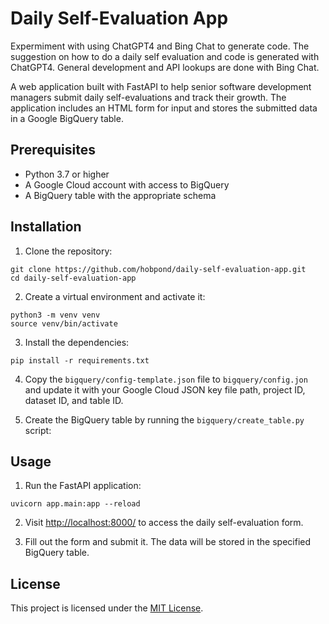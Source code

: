 # Daily Self-Evaluation App

Expermiment with using ChatGPT4 and Bing Chat to generate code. The suggestion on how to do a daily self evaluation and code is generated with ChatGPT4. General development and API lookups are done with Bing Chat.

A web application built with FastAPI to help senior software development managers submit daily self-evaluations and track their growth. The application includes an HTML form for input and stores the submitted data in a Google BigQuery table.

## Prerequisites

- Python 3.7 or higher
- A Google Cloud account with access to BigQuery
- A BigQuery table with the appropriate schema

## Installation

1. Clone the repository:

```
git clone https://github.com/hobpond/daily-self-evaluation-app.git
cd daily-self-evaluation-app
```

2. Create a virtual environment and activate it:
```
python3 -m venv venv
source venv/bin/activate
```

3. Install the dependencies:
```
pip install -r requirements.txt

```
4. Copy the `bigquery/config-template.json` file to `bigquery/config.jon` and update it with your Google Cloud JSON key file path, project ID, dataset ID, and table ID.

5. Create the BigQuery table by running the `bigquery/create_table.py` script:

## Usage

1. Run the FastAPI application:
```
uvicorn app.main:app --reload
```

2. Visit [http://localhost:8000/](http://localhost:8000/) to access the daily self-evaluation form.

3. Fill out the form and submit it. The data will be stored in the specified BigQuery table.

## License

This project is licensed under the [MIT License](https://opensource.org/licenses/MIT).
